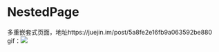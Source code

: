 # NestedPage
多重嵌套式页面，地址https://juejin.im/post/5a8fe2e16fb9a063592be880
gif：![](https://user-gold-cdn.xitu.io/2018/2/23/161c20e086157b27?w=362&h=628&f=gif&s=5371927)

